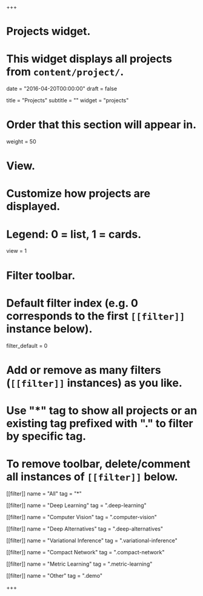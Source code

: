 +++
# Projects widget.
# This widget displays all projects from `content/project/`.

date = "2016-04-20T00:00:00"
draft = false

title = "Projects"
subtitle = ""
widget = "projects"

# Order that this section will appear in.
weight = 50

# View.
# Customize how projects are displayed.
# Legend: 0 = list, 1 = cards.
view = 1

# Filter toolbar.

# Default filter index (e.g. 0 corresponds to the first `[[filter]]` instance below).
filter_default = 0

# Add or remove as many filters (`[[filter]]` instances) as you like.
# Use "*" tag to show all projects or an existing tag prefixed with "." to filter by specific tag.
# To remove toolbar, delete/comment all instances of `[[filter]]` below.
[[filter]]
  name = "All"
  tag = "*"
  
[[filter]]
  name = "Deep Learning"
  tag = ".deep-learning"
  
[[filter]]
  name = "Computer Vision"
  tag = ".computer-vision"

[[filter]]
  name = "Deep Alternatives"
  tag = ".deep-alternatives"

[[filter]]
  name = "Variational Inference"
  tag = ".variational-inference"

[[filter]]
  name = "Compact Network"
  tag = ".compact-network"

[[filter]]
  name = "Metric Learning"
  tag = ".metric-learning"

[[filter]]
  name = "Other"
  tag = ".demo"

+++

